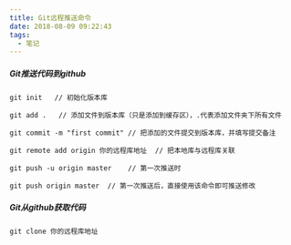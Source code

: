 ```yaml
---
title: Git远程推送命令
date: 2018-08-09 09:22:43
tags:
  - 笔记
---
```

##### Git推送代码到github
```
git init   // 初始化版本库

git add .   // 添加文件到版本库（只是添加到缓存区），.代表添加文件夹下所有文件 

git commit -m "first commit" // 把添加的文件提交到版本库，并填写提交备注

git remote add origin 你的远程库地址  // 把本地库与远程库关联

git push -u origin master    // 第一次推送时

git push origin master  // 第一次推送后，直接使用该命令即可推送修改
```
<!--more-->
##### Git从github获取代码
```
git clone 你的远程库地址
```